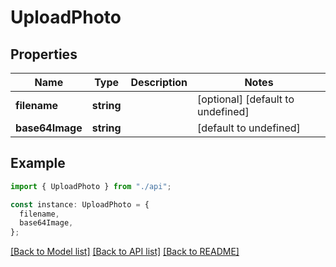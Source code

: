 # UploadPhoto

## Properties

| Name            | Type       | Description | Notes                             |
| --------------- | ---------- | ----------- | --------------------------------- |
| **filename**    | **string** |             | [optional] [default to undefined] |
| **base64Image** | **string** |             | [default to undefined]            |

## Example

```typescript
import { UploadPhoto } from "./api";

const instance: UploadPhoto = {
  filename,
  base64Image,
};
```

[[Back to Model list]](../README.md#documentation-for-models) [[Back to API list]](../README.md#documentation-for-api-endpoints) [[Back to README]](../README.md)
